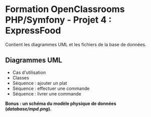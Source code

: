 # Formation OpenClassrooms PHP/Symfony - Projet 4 : ExpressFood

Contient les diagrammes UML et les fichiers de la base de données.

## Diagrammes UML

* Cas d'utilisation
* Classes
* Séquence : ajouter un plat
* Séquence : effectuer une commande
* Séquence : livrer une commande

**Bonus : un schéma du modèle physique de données (*database/mpd.png*).**